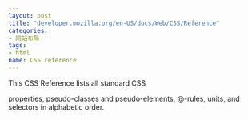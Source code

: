 ```yaml
---
layout: post
title: "developer.mozilla.org/en-US/docs/Web/CSS/Reference"
categories: 
- 网站布局
tags: 
- html
name: CSS reference
---
```


This CSS Reference lists all standard CSS
<!--break-->
properties, pseudo-classes and pseudo-elements, @-rules, units, and selectors in alphabetic order.